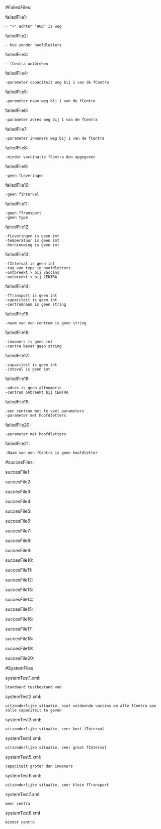 #FailedFiles:

failedFile1:

	- ">" achter "HUB" is weg

failedFile2:

	- hub zonder hoofdletters

failedFile3:

	- fCentra ontbreken

failedFile4:

	-parameter capaciteit weg bij 1 van de fCentra

failedFile5:

	-parameter naam weg bij 1 van de fCentra	

failedFile6:

	-parameter adres weg bij 1 van de fCentra

failedFile7:

	-parameter inwoners weg bij 1 van de fCentra

failedFile8:

	-minder vaccinatie fCentra dan opgegeven

failedFile9:

	-geen fLeveringen

failedFile10:

	-geen fInterval

failedFile11:

	-geen fTransport
    -geen type

failedFile12:

	-fLeveringen is geen int
    -temperatuur is geen int
    -hernieuwing is geen int

failedFile13:

	-fInterval is geen int
    -tag van type in hoofdletters
    -ontbreekt > bij vaccins
    -ontbreekt < bij CENTRA

failedFile14:

	-fTransport is geen int 
    -capaciteit is geen int
    -centrumnaam is geen string

failedFile15:

	-naam van een centrum is geen string

failedFile16:

	-inwoners is geen int
    -centra bevat geen string

failedFile17:

	-capaciteit is geen int
    -inteval is geen int

failedFile18:

	-adres is geen alfnumeric
    -centrum onbreekt bij CENTRA

failedFile19:

	-een centrum met te veel parameters
    -parameter met hoofdletters

failedFile20:

	-parameter met hoofdletters
    	

failedFile21:

	-Naam van een fCentra is geen hoofdletter
    

#succesFiles:


succesFile1:


succesFile2:


succesFile3:


succesFile4:


succesFile5:


succesFile6:


succesFile7:


succesFile8:


succesFile9:


succesFile10:


succesFile11:


succesFile12:


succesFile13:


succesFile14:


succesFile15:


succesFile16:


succesFile17:


succesFile18:


succesFile19:


succesFile20:

#SystemFiles

systemTest1.xml:

    Standaard testbestand van 

systemTest2.xml:

    uitzonderlijke situatie, niet voldoende vaccins om alle fCentra aan volle capaciteit te geven

systemTest3.xml:

    uitzonderlijke situatie, zeer kort fInterval

systemTest4.xml:

    uitzonderlijke situatie, zeer groot fInterval

systemTest5.xml:

    capaciteit groter dan inwoners

systemTest6.xml:

    uitzonderlijke situatie, zeer klein fTransport

systemTest7.xml

    meer centra

systemTest8.xml

    minder centra